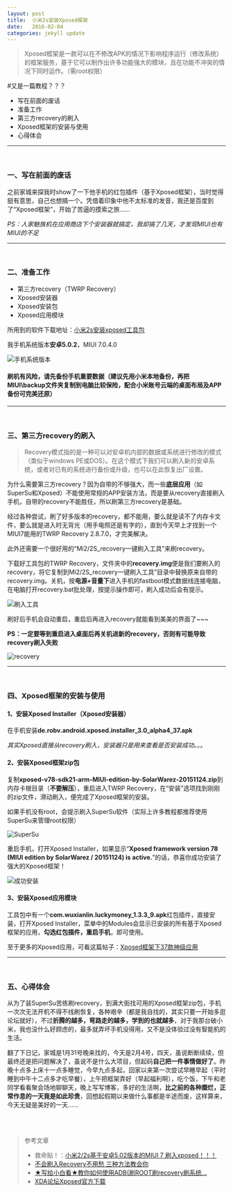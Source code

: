 ```yaml
---
layout: post
title:  小米2s安装Xposed框架
date:   2016-02-04
categories: jekyll update
---
```


> Xposed框架是一款可以在不修改APK的情况下影响程序运行（修改系统）的框架服务，基于它可以制作出许多功能强大的模块，且在功能不冲突的情况下同时运作。（需root权限）

#又是一篇教程？？？

* 写在前面的废话
* 准备工作
* 第三方recovery的刷入
* Xposed框架的安装与使用
* 心得体会

---
<br/>

### 一、写在前面的废话

之前家城来探我时show了一下他手机的红包插件（基于Xposed框架），当时觉得挺有意思，自己也想搞一个。凭借着印象中他不太标准的发音，我还是百度到了“Xposed框架”，开始了苦逼的摸索之旅……

*PS：人家魅族机在应用商店下个安装器就搞定，我却搞了几天，才发现MIUI也有MIUI的不足*

---
<br/>

### 二、准备工作

* 第三方recovery（TWRP Recovery）
* Xposed安装器
* Xposed安装包
* Xposed应用模块

所用到的软件下载地址：[小米2s安装xposed工具包](http://pan.baidu.com/s/1sk68nlr)

我手机系统版本**安卓5.0.2**，MIUI 7.0.4.0

![手机系统版本](http://img1.buy.ijinshan.com/weibo_img/2016/2/4/20/1/r1454587278919633505712.png)

#### 刷机有风险，请先备份手机重要数据（建议先用小米本地备份，再把MIUI\backup文件夹复制到电脑比较保险，配合小米账号云端的桌面布局及APP备份可完美还原）

---
<br/>

### 三、第三方recovery的刷入

> Recovery模式指的是一种可以对安卓机内部的数据或系统进行修改的模式（类似于windows PE或DOS）。在这个模式下我们可以刷入新的安卓系统，或者对已有的系统进行备份或升级，也可以在此恢复出厂设置。          

为什么需要第三方recovery？因为自带的不够强大，而一些**底层应用**（如SuperSu和Xposed）不能使用常规的APP安装方法，而是要从recovery直接刷入手机，自带的recovery不能胜任，所以刷第三方recovery是基础。

经过各种尝试，刷了好多版本的recovery，都不能用，要么就是读不了内存卡文件，要么就是进入时无背光（用手电照还是有字的），直到今天早上才找到一个MIUI7能用的TWRP Recovery 2.8.7.0，才完美解决。

此外还需要一个很好用的“Mi2/2S_recovery一键刷入工具”来刷recovery。

下载好工具包的TWRP Recovery，文件夹中的**recovery.img**便是我们要刷入的recovery，将它复制到Mi2/2S_recovery一键刷入工具”目录中替换原来自带的recovery.img。关机，按**电源+音量下**进入手机的fastboot模式数据线连接电脑，在电脑打开recovery.bat批处理，按提示操作即可，刷入成功后会有提示。

![刷入工具](http://img1.buy.ijinshan.com/weibo_img/2016/2/4/20/46/r1454590006627018960906.png)

刷好后手机会自动重启，重启后再进入recovery就能看到美美的界面了~~~

**PS：一定要等到重启进入桌面后再关机进新的recovery，否则有可能导致recovery刷入失败**

![recovery](http://static.oneplus.cn/data/attachment/forum/201501/18/152455zyx0675zv88k0il9.png)

---
<br/>

### 四、Xposed框架的安装与使用

#### 1、安装Xposed Installer（Xposed安装器）

在手机安装**de.robv.android.xposed.installer_3.0_alpha4_37.apk**

*其实Xposed直接从recovery刷入，安装器只是用来查看是否安装成功。。。*

#### 2、安装Xposed框架zip包

复制**xposed-v78-sdk21-arm-MIUI-edition-by-SolarWarez-20151124.zip**到内存卡根目录（**不要解压**），重启进入TWRP Recovery，在“安装”选项找到刚刚的zip文件，滑动刷入，便完成了Xposed框架的安装。

如果手机没有root，会提示刷入SuperSu软件（实际上许多教程都推荐使用SuperSu来管理root权限）

![SuperSu](http://img1.buy.ijinshan.com/weibo_img/2016/2/4/21/38/r1454593115119003580897.png)

重启手机，打开Xposed Installer，如果显示“**Xposed framework version 78 (MIUI edition by SolarWarez / 20151124) is active.**”的话，恭喜你成功安装了强大的Xposed框架！

![成功安装](http://img1.buy.ijinshan.com/weibo_img/2016/2/4/21/35/r1454592929738019232451.png)

#### 3、安装Xposed应用模块

工具包中有一个**com.wuxianlin.luckymoney_1.3.3_9.apk**红包插件，直接安装，打开Xposed Installer，菜单中的Modules会显示已安装的所有基于Xposed框架的应用，**勾选红包插件，重启手机**，即可使用。

至于更多的Xposed应用，可看这篇帖子：[Xposed框架下37款神级应用](http://www.52pojie.cn/thread-446465-1-1.html)

---
<br/>

### 五、心得体会

从为了装SuperSu苦练刷recovery，到满大街找可用的Xposed框架zip包，手机一次次无法开机不得不线刷恢复，各种艰辛（都是我自找的，其实只要一开始多逛论坛就好），不过**折腾的越多，弯路走的越多，学到的也就越多**，对于我那台破小米，我也没什么好顾虑的，最多就弄坏手机没得用，又不是没体验过没有智能机的生活。

翻了下日记，家城是1月31号晚来找的，今天是2月4号，四天，虽说断断续续，但最终还是把问题解决了，虽说不是什么大项目，但起码**自己把一件事情做好了**。昨晚十点多上床十一点多睡觉，今早九点多起，回家以来第一次尝试早睡早起（平时睡到中午十二点多才吃早餐），上午把框架弄好（早起福利啊），吃个饭，下午和老同学看看聚会场地聊聊天，晚上写写博客，多好的生活啊，**比之前的各种糜烂，正常作息的一天竟是如此珍贵**，回想起假期以来做什么事都是半途而废，这样算来，今天无疑是美好的一天……


<br/>
<br/>

> 参考文章
> 
> * 救命贴！：[小米2/2s基于安卓5.02版本的MIUI 7 刷入xposed！！！](http://www.miui.com/thread-3151737-1-1.html)
> * [不会刷入Recovery不用愁 三种方法教会你](http://android.tgbus.com/Android/yizhi/201412/511888.shtml)
> * [★写给小白看★教你如何使用ADB(刷ROOT刷recovery刷系统...](http://www.oneplusbbs.com/forum.php?mod=viewthread&tid=315970)
> * [XDA论坛Xposed官方下载](http://forum.xda-developers.com/showthread.php?t=3034811)







